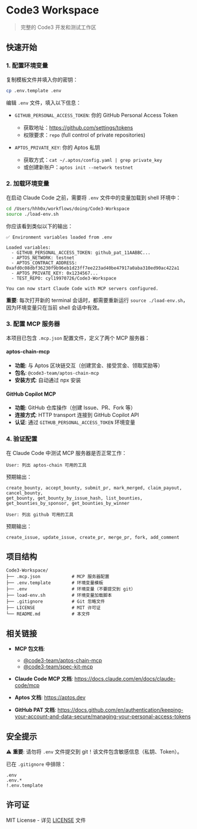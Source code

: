 # Code3 Workspace

> 完整的 Code3 开发和测试工作区

## 快速开始

### 1. 配置环境变量

复制模板文件并填入你的密钥：

```bash
cp .env.template .env
```

编辑 `.env` 文件，填入以下信息：

- `GITHUB_PERSONAL_ACCESS_TOKEN`: 你的 GitHub Personal Access Token
  - 获取地址：https://github.com/settings/tokens
  - 权限要求：`repo` (full control of private repositories)

- `APTOS_PRIVATE_KEY`: 你的 Aptos 私钥
  - 获取方式：`cat ~/.aptos/config.yaml | grep private_key`
  - 或创建新账户：`aptos init --network testnet`

### 2. 加载环境变量

在启动 Claude Code 之前，需要将 `.env` 文件中的变量加载到 shell 环境中：

```bash
cd /Users/hhh0x/workflows/doing/Code3-Workspace
source ./load-env.sh
```

你应该看到类似以下的输出：

```
✅ Environment variables loaded from .env

Loaded variables:
  - GITHUB_PERSONAL_ACCESS_TOKEN: github_pat_11AABBC...
  - APTOS_NETWORK: testnet
  - APTOS_CONTRACT_ADDRESS: 0xafd0c08dbf36230f9b96eb1d23ff7ee223ad40be47917a0aba310ed90ac422a1
  - APTOS_PRIVATE_KEY: 0x1234567...
  - TEST_REPO: cyl19970726/Code3-Workspace

You can now start Claude Code with MCP servers configured.
```

**重要**: 每次打开新的 terminal 会话时，都需要重新运行 `source ./load-env.sh`，因为环境变量只在当前 shell 会话中有效。

### 3. 配置 MCP 服务器

本项目已包含 `.mcp.json` 配置文件，定义了两个 MCP 服务器：

#### aptos-chain-mcp
- **功能**: 与 Aptos 区块链交互（创建赏金、接受赏金、领取奖励等）
- **包名**: `@code3-team/aptos-chain-mcp`
- **安装方式**: 自动通过 npx 安装

#### GitHub Copilot MCP
- **功能**: GitHub 仓库操作（创建 Issue、PR、Fork 等）
- **连接方式**: HTTP transport 连接到 GitHub Copilot API
- **认证**: 通过 `GITHUB_PERSONAL_ACCESS_TOKEN` 环境变量

### 4. 验证配置

在 Claude Code 中测试 MCP 服务器是否正常工作：

```
User: 列出 aptos-chain 可用的工具
```

预期输出：
```
create_bounty, accept_bounty, submit_pr, mark_merged, claim_payout, cancel_bounty,
get_bounty, get_bounty_by_issue_hash, list_bounties, get_bounties_by_sponsor, get_bounties_by_winner
```

```
User: 列出 github 可用的工具
```

预期输出：
```
create_issue, update_issue, create_pr, merge_pr, fork, add_comment
```

## 项目结构

```
Code3-Workspace/
├── .mcp.json            # MCP 服务器配置
├── .env.template        # 环境变量模板
├── .env                 # 环境变量（不要提交到 git）
├── load-env.sh          # 环境变量加载脚本
├── .gitignore           # Git 忽略文件
├── LICENSE              # MIT 许可证
└── README.md            # 本文件
```

## 相关链接

- **MCP 包文档**:
  - [@code3-team/aptos-chain-mcp](https://www.npmjs.com/package/@code3-team/aptos-chain-mcp)
  - [@code3-team/spec-kit-mcp](https://www.npmjs.com/package/@code3-team/spec-kit-mcp)

- **Claude Code MCP 文档**: https://docs.claude.com/en/docs/claude-code/mcp

- **Aptos 文档**: https://aptos.dev

- **GitHub PAT 文档**: https://docs.github.com/en/authentication/keeping-your-account-and-data-secure/managing-your-personal-access-tokens

## 安全提示

⚠️ **重要**: 请勿将 `.env` 文件提交到 git！该文件包含敏感信息（私钥、Token）。

已在 `.gitignore` 中排除：
```
.env
.env.*
!.env.template
```

## 许可证

MIT License - 详见 [LICENSE](LICENSE) 文件
